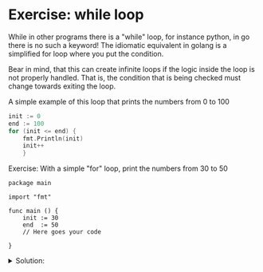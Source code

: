 # Exercise: while loop

While in other programs there is a "while" loop, for instance python, in go there is no such a keyword!
The idiomatic equivalent in golang is a simplified for loop where you put the condition.

Bear in mind, that this can create infinite loops if the logic inside the loop is not properly handled. That is, the condition that is being checked must change towards exiting the loop.

A simple example of this loop that prints the numbers from 0 to 100

```go
init := 0
end := 100
for (init <= end) {
	fmt.Println(init)
	init++
	}
```

Exercise: With a simple "for" loop, print the numbers from 30 to 50

```golang
package main

import "fmt"

func main () {
	init := 30
	end  := 50
	// Here goes your code
	
}
```

<details>
<summary> Solution: </summary>

```golang
package main

import "fmt"

func main () {
	init := 30
	end := 50
	
	for (init <= end) {
		fmt.Println(init)
		init++
	}
}
```

</details>
